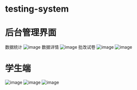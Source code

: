 # testing-system

# 后台管理界面
数据统计
![image](https://github.com/user-attachments/assets/72e4c338-91a9-49e0-8221-74af657f83a4)
数据详情
![image](https://github.com/user-attachments/assets/a4477d56-0a86-44d9-933f-4b1a9fdd67d8)
批改试卷
![image](https://github.com/user-attachments/assets/d25d544c-21c2-44ce-b2cd-8271d4a6c542)
![image](https://github.com/user-attachments/assets/26bffa54-9d57-4e99-b803-d8b8c94de310)

# 学生端
![image](https://github.com/user-attachments/assets/163f9dc5-9898-494e-8288-cb131c5dc51c)
![image](https://github.com/user-attachments/assets/71bbdb57-4c84-4b64-819c-3a5b373e4387)
![image](https://github.com/user-attachments/assets/a1eea990-7387-40d8-8454-efffcb87c806)



